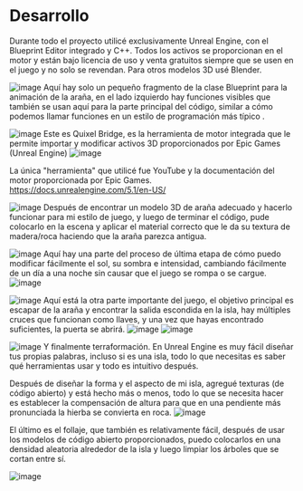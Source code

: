 # Desarrollo

Durante todo el proyecto utilicé exclusivamente Unreal Engine, con el Blueprint Editor integrado y C++. Todos los activos se proporcionan en el motor y están bajo licencia de uso y venta gratuitos siempre que se usen en el juego y no solo se revendan. Para otros modelos 3D usé Blender.


![image](https://user-images.githubusercontent.com/64560568/231734587-6cd886b7-8c20-4170-886e-a873e4875df1.png)
Aquí hay solo un pequeño fragmento de la clase Blueprint para la animación de la araña, en el lado izquierdo hay funciones visibles que también se usan aquí para la parte principal del código, similar a cómo podemos llamar funciones en un estilo de programación más típico .


![image](https://user-images.githubusercontent.com/64560568/231734885-bda43aec-bdf8-4411-b06a-29479c0483d6.png)
Este es Quixel Bridge, es la herramienta de motor integrada que le permite importar y modificar activos 3D proporcionados por Epic Games (Unreal Engine)
![image](https://user-images.githubusercontent.com/64560568/231735383-c4304c9c-7a0f-4052-832e-824f50616661.png)


La única "herramienta" que utilicé fue YouTube y la documentación del motor proporcionada por Epic Games.
https://docs.unrealengine.com/5.1/en-US/


![image](https://user-images.githubusercontent.com/64560568/234611818-07218dc7-5b63-4a31-a8a1-8de6bfe26f01.png)
Después de encontrar un modelo 3D de araña adecuado y hacerlo funcionar para mi estilo de juego, y luego de terminar el código, pude colocarlo en la escena y aplicar el material correcto que le da su textura de madera/roca haciendo que la araña parezca antigua.

![image](https://user-images.githubusercontent.com/64560568/234612279-aa1dc14d-cf0b-4cae-8d12-f0ff477d0b62.png)
Aquí hay una parte del proceso de última etapa de cómo puedo modificar fácilmente el sol, su sombra e intensidad, cambiando fácilmente de un día a una noche sin causar que el juego se rompa o se cargue.
![image](https://user-images.githubusercontent.com/64560568/234612381-4b8adfd9-d152-4e91-bfeb-e9bb4ddce6a9.png)


![image](https://user-images.githubusercontent.com/64560568/234612780-d7aaac98-1363-46ff-a9d9-931d2c39610e.png)
Aquí está la otra parte importante del juego, el objetivo principal es escapar de la araña y encontrar la salida escondida en la isla, hay múltiples cruces que funcionan como llaves, y una vez que hayas encontrado suficientes, la puerta se abrirá.
![image](https://user-images.githubusercontent.com/64560568/234613236-9116b052-f0b3-4ac0-a1cc-a53a32d3baf7.png)
![image](https://user-images.githubusercontent.com/64560568/234613679-cd9e38b0-8d91-4251-8bb9-063296f64feb.png)

![image](https://user-images.githubusercontent.com/64560568/234614042-9f06ce80-239c-443e-a386-fe8ba163b59f.png)
Y finalmente terraformación. En Unreal Engine es muy fácil diseñar tus propias palabras, incluso si es una isla, todo lo que necesitas es saber qué herramientas usar y todo es intuitivo después.

Después de diseñar la forma y el aspecto de mi isla, agregué texturas (de código abierto) y está hecho más o menos, todo lo que se necesita hacer es establecer la compensación de altura para que en una pendiente más pronunciada la hierba se convierta en roca.
![image](https://user-images.githubusercontent.com/64560568/234617487-67ceba3b-1ffd-45c2-be15-6a3c0e2b2d51.png)


El último es el follaje, que también es relativamente fácil, después de usar los modelos de código abierto proporcionados, puedo colocarlos en una densidad aleatoria alrededor de la isla y luego limpiar los árboles que se cortan entre sí.

![image](https://user-images.githubusercontent.com/64560568/234613112-3b298131-d5f1-4083-8fab-dd23dabd08ec.png)

